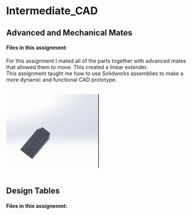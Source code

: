 # Intermediate_CAD

## Advanced and Mechanical Mates
#### Files in this assignment: <br />
For this assignment I mated all of the parts together with advanced mates that allowed them to move. This created a linear extender.<br />
This assignment taught me how to use Solidworks assemblies to make a more dynamic and functional CAD prototype.<br />
<br />



  <IMG SRC="Images/Advanced_And_Mechanical_Mates_Gif.gif"  width="250" height="200">
<br />
<br />



## Design Tables
#### Files in this assignemnt: <br />
